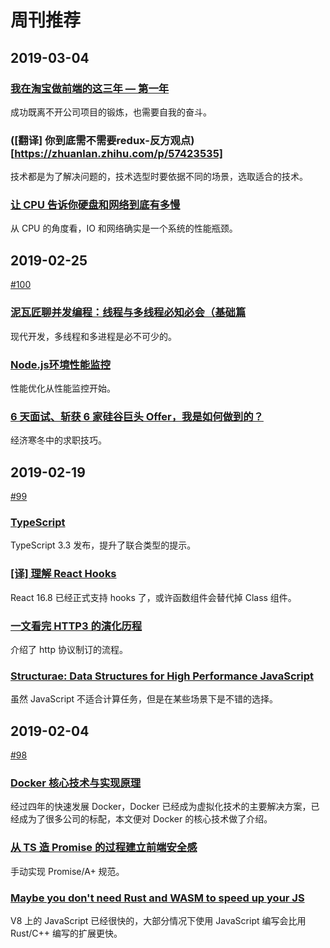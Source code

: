# 周刊推荐

## 2019-03-04

### [我在淘宝做前端的这三年 — 第一年](https://zhuanlan.zhihu.com/p/55272391)

成功既离不开公司项目的锻炼，也需要自我的奋斗。

### ([翻译] 你到底需不需要redux-反方观点)[https://zhuanlan.zhihu.com/p/57423535]

技术都是为了解决问题的，技术选型时要依据不同的场景，选取适合的技术。

### [让 CPU 告诉你硬盘和网络到底有多慢](https://mp.weixin.qq.com/s/DiP84yhdHFTgYVGBf6nGvg)

从 CPU 的角度看，IO 和网络确实是一个系统的性能瓶颈。

## 2019-02-25

[#100](https://github.com/CtripFE/fe-weekly/issues/99)

### [泥瓦匠聊并发编程：线程与多线程必知必会（基础篇](https://zhuanlan.zhihu.com/p/33616143)

现代开发，多线程和多进程是必不可少的。

### [Node.js环境性能监控](https://juejin.im/post/5c71324b6fb9a049d37fbb7c)

性能优化从性能监控开始。

### [6 天面试、斩获 6 家硅谷巨头 Offer，我是如何做到的？](https://www.infoq.cn/article/gkUZZ_qQ6gCuoqpSAcw3)

经济寒冬中的求职技巧。

## 2019-02-19

[#99](https://github.com/CtripFE/fe-weekly/issues/99)

### [TypeScript](https://blogs.msdn.microsoft.com/typescript/2019/01/31/announcing-typescript-3-3/)

TypeScript 3.3 发布，提升了联合类型的提示。

### [[译] 理解 React Hooks](https://juejin.im/post/5be98a87f265da616e4bf8a4)

React 16.8 已经正式支持 hooks 了，或许函数组件会替代掉 Class 组件。

### [一文看完 HTTP3 的演化历程](https://www.infoq.cn/article/IgME_4ebP3d46m3tHbaT)

介绍了 http 协议制订的流程。

### [Structurae: Data Structures for High Performance JavaScript](https://blog.usejournal.com/structurae-data-structures-for-high-performance-javascript-9b7da4c73f8)

虽然 JavaScript 不适合计算任务，但是在某些场景下是不错的选择。

## 2019-02-04

[#98](https://github.com/CtripFE/fe-weekly/issues/98)

### [Docker 核心技术与实现原理](https://draveness.me/docker)

经过四年的快速发展 Docker，Docker 已经成为虚拟化技术的主要解决方案，已经成为了很多公司的标配，本文便对 Docker 的核心技术做了介绍。

### [从 TS 造 Promise 的过程建立前端安全感](https://zhuanlan.zhihu.com/p/51270903)

手动实现 Promise/A+ 规范。

### [Maybe you don't need Rust and WASM to speed up your JS ](https://mrale.ph/blog/2018/02/03/maybe-you-dont-need-rust-to-speed-up-your-js.html)

V8 上的 JavaScript 已经很快的，大部分情况下使用 JavaScript 编写会比用 Rust/C++ 编写的扩展更快。
